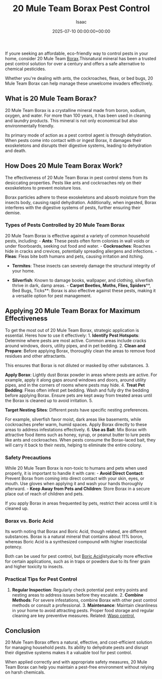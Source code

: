 ﻿---
title: 20 Mule Team Borax Pest Control
description: If youre seeking an affordable, eco-friendly way to control pests in your home, consider 20 Mule Team Borax . This natural mineral has been a trusted pest...
slug: /20-mule-team-borax-pest-control/
date: 2025-07-10 00:00:00+00:00
lastmod: 2025-07-10 00:00:00+03:00
author: Isaac
categories:
- Bed Bugs
- Guide
tags:
- bed-bugs
- mule
- team
layout: post
---

If youre seeking an affordable, eco-friendly way to control pests in your home, consider 20 Mule Team [Borax](https://en.wikipedia.org/wiki/Borax).Thisnatural mineral has been a trusted pest control solution for over a century and offers a safe alternative to chemical pesticides.

Whether you're dealing with ants, the cockroaches, fleas, or bed bugs, 20 Mule Team Borax can help manage these unwelcome invaders effectively.

##  What is 20 Mule Team Borax?

20 Mule Team Borax is a crystalline mineral made from boron, sodium, oxygen, and water. For more than 100 years, it has been used in cleaning and laundry products. This mineral is not only economical but also environmentally friendly.

Its primary mode of action as a pest control agent is through dehydration. When pests come into contact with or ingest Borax, it damages their exoskeletons and disrupts their digestive systems, leading to dehydration and death.

##  How Does 20 Mule Team Borax Work?

The effectiveness of 20 Mule Team Borax in pest control stems from its desiccating properties. Pests like ants and cockroaches rely on their exoskeletons to prevent moisture loss.

Borax particles adhere to these exoskeletons and absorb moisture from the insects body, causing rapid dehydration. Additionally, when ingested, Borax interferes with the digestive systems of pests, further ensuring their demise.

###  Types of Pests Controlled by 20 Mule Team Borax

20 Mule Team Borax is effective against a variety of common household pests, including: - **Ants**: These pests often form colonies in wall voids or under floorboards, seeking out food and water. - **Cockroaches**: Roaches hide in cracks and crevices, potentially spreading allergens and infections. - **Fleas**: Fleas bite both humans and pets, causing irritation and itching.

- **Termites**: These insects can severely damage the structural integrity of your home.

- **Silverfish**: Known to damage books, wallpaper, and clothing, silverfish thrive in dark, damp areas. - **Carpet Beetles, Moths, Flies, Spiders****, Bed Bugs, Ticks**: Borax is also effective against these pests, making it a versatile option for pest management.

##  Applying 20 Mule Team Borax for Maximum Effectiveness

To get the most out of 20 Mule Team Borax, strategic application is essential. Heres how to use it effectively: 1. **Identify Pest Hotspots**: Determine where pests are most active. Common areas include cracks around windows, doors, utility pipes, and in pet bedding. 2. **Clean and Prepare**: Before applying Borax, thoroughly clean the areas to remove food residues and other attractants.

This ensures that Borax is not diluted or masked by other substances. 3.

**Apply Borax**: Lightly dust Borax powder in areas where pests are active. For example, apply it along gaps around windows and doors, around utility pipes, and in the corners of rooms where pests may hide. 4. **Treat Pet Bedding**: Fleas often infest pet bedding. Wash and fully dry the bedding before applying Borax. Ensure pets are kept away from treated areas until the Borax is cleaned up to avoid irritation. 5.

**Target Nesting Sites**: Different pests have specific nesting preferences.

For example, silverfish favor moist, dark areas like basements, while cockroaches prefer warm, humid spaces. Apply Borax directly to these areas to address infestations effectively. 6. **Use as Bait**: Mix Borax with attractive food items such as honey, syrup, or peanut butter to lure pests like ants and cockroaches. When pests consume the Borax-laced bait, they will carry it back to their nests, helping to eliminate the entire colony.

###  Safety Precautions

While 20 Mule Team Borax is non-toxic to humans and pets when used properly, it is important to handle it with care: - **Avoid Direct Contact**: Prevent Borax from coming into direct contact with your skin, eyes, or mouth. Use gloves when applying it and wash your hands thoroughly afterward. - **Keep Away from Pets and Children**: Store Borax in a secure place out of reach of children and pets.

If you apply Borax in areas frequented by pets, restrict their access until it is cleaned up.

###  Borax vs. Boric Acid

Its worth noting that Borax and Boric Acid, though related, are different substances. Borax is a natural mineral that contains about 11% boron, whereas Boric Acid is a synthesized compound with higher insecticidal potency.

Both can be used for pest control, but [Boric Acid](https://pestpolicy.com/boric-acid/)istypically more effective for certain applications, such as in traps or powders due to its finer grain and higher toxicity to insects.

###  Practical Tips for Pest Control

1. **Regular Inspection**: Regularly check potential pest entry points and nesting areas to address issues before they escalate. 2. **Combine Methods**: For severe infestations, combine Borax with other pest control methods or consult a professional. 3. **Maintenance**: Maintain cleanliness in your home to avoid attracting pests. Proper food storage and regular cleaning are key preventive measures. Related: [Wasp control](https://pestpolicy.com/best-wasp-spray/),

##  Conclusion

20 Mule Team Borax offers a natural, effective, and cost-efficient solution for managing household pests. Its ability to dehydrate pests and disrupt their digestive systems makes it a valuable tool for pest control.

When applied correctly and with appropriate safety measures, 20 Mule Team Borax can help you maintain a pest-free environment without relying on harsh chemicals.

